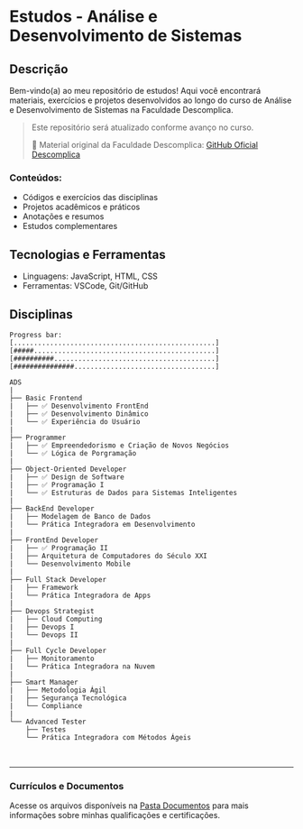 # Estudos - Análise e Desenvolvimento de Sistemas

## Descrição
Bem-vindo(a) ao meu repositório de estudos! Aqui você encontrará materiais, exercícios e projetos desenvolvidos ao longo do curso de Análise e Desenvolvimento de Sistemas na Faculdade Descomplica.

> Este repositório será atualizado conforme avanço no curso.
>
> 🔗 Material original da Faculdade Descomplica:
> [GitHub Oficial Descomplica](https://github.com/FaculdadeDescomplica)

### Conteúdos:
- Códigos e exercícios das disciplinas
- Projetos acadêmicos e práticos
- Anotações e resumos
- Estudos complementares

## Tecnologias e Ferramentas
- Linguagens: JavaScript, HTML, CSS
- Ferramentas: VSCode, Git/GitHub

## Disciplinas

```
Progress bar:
[..................................................]
[#####.............................................]
[##########........................................]
[###############...................................]
```

```
ADS
|
├── Basic Frontend
|   ├── ✅ Desenvolvimento FrontEnd
|   ├── ✅ Desenvolvimento Dinâmico
|   └── ✅ Experiência do Usuário
|
├── Programmer
|   ├── ✅ Empreendedorismo e Criação de Novos Negócios
|   └── ✅ Lógica de Porgramação
|
├── Object-Oriented Developer
|   ├── ✅ Design de Software
|   ├── ✅ Programação I
|   └── ✅ Estruturas de Dados para Sistemas Inteligentes
|
├── BackEnd Developer
|   ├── Modelagem de Banco de Dados
|   └── Prática Integradora em Desenvolvimento
|
├── FrontEnd Developer
|   ├── ✅ Programação II
|   ├── Arquitetura de Computadores do Século XXI
|   └── Desenvolvimento Mobile
|
├── Full Stack Developer
|   ├── Framework
|   └── Prática Integradora de Apps
|
├── Devops Strategist
|   ├── Cloud Computing
|   ├── Devops I
|   └── Devops II
|
├── Full Cycle Developer
|   ├── Monitoramento
|   └── Prática Integradora na Nuvem
|
├── Smart Manager
|   ├── Metodologia Ágil
|   ├── Segurança Tecnológica
|   └── Compliance
|
└── Advanced Tester
    ├── Testes
    └── Prática Integradora com Métodos Ágeis
```

<br>
<hr> 

### Currículos e Documentos
Acesse os arquivos disponíveis na [Pasta Documentos](https://github.com/vitoriapguimaraes/vitoriapguimaraes/tree/main/DOCUMENTOS) para mais informações sobre minhas qualificações e certificações.
